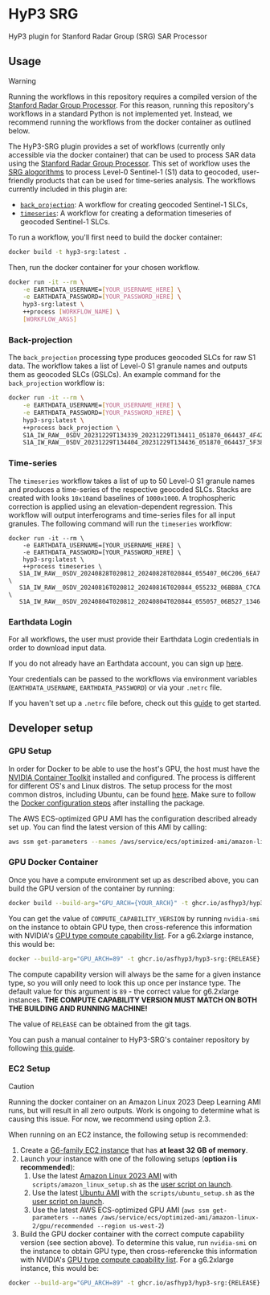 # HyP3 SRG

HyP3 plugin for Stanford Radar Group (SRG) SAR Processor

## Usage
> [!WARNING]
> Running the workflows in this repository requires a compiled version of the [Stanford Radar Group Processor](https://github.com/asfhyp3/srg). For this reason, running this repository's workflows in a standard Python is not implemented yet. Instead, we recommend running the workflows from the docker container as outlined below.

The HyP3-SRG plugin provides a set of workflows (currently only accessible via the docker container) that can be used to process SAR data using the [Stanford Radar Group Processor](https://github.com/asfhyp3/srg). This set of workflow uses the [SRG alogorithms]((https://doi.org/10.1109/LGRS.2017.2753580)) to process Level-0 Sentinel-1 (S1) data to geocoded, user-friendly products that can be used for time-series analysis. The workflows currently included in this plugin are:

- [`back_projection`](#back-projection): A workflow for creating geocoded Sentinel-1 SLCs,
- [`timeseries`](#time-series-analysis): A workflow for creating a deformation timeseries of geocoded Sentinel-1 SLCs. 

To run a workflow, you'll first need to build the docker container:
```bash
docker build -t hyp3-srg:latest .
```
Then, run the docker container for your chosen workflow.
```bash
docker run -it --rm \
    -e EARTHDATA_USERNAME=[YOUR_USERNAME_HERE] \
    -e EARTHDATA_PASSWORD=[YOUR_PASSWORD_HERE] \
    hyp3-srg:latest \
    ++process [WORKFLOW_NAME] \
    [WORKFLOW_ARGS]
```

### Back-projection 
The `back_projection` processing type produces geocoded SLCs for raw S1 data. The workflow takes a list of Level-0 S1 granule names and outputs them as geocoded SLCs (GSLCs).
An example command for the `back_projection` workflow is:
```bash
docker run -it --rm \
    -e EARTHDATA_USERNAME=[YOUR_USERNAME_HERE] \
    -e EARTHDATA_PASSWORD=[YOUR_PASSWORD_HERE] \
    hyp3-srg:latest \
    ++process back_projection \
    S1A_IW_RAW__0SDV_20231229T134339_20231229T134411_051870_064437_4F42-RAW \
    S1A_IW_RAW__0SDV_20231229T134404_20231229T134436_051870_064437_5F38-RAW
```

### Time-series
The `timeseries` workflow takes a list of up to 50 Level-0 S1 granule names and produces a time-series of the respective geocoded SLCs. Stacks are created with looks `10x10`and baselines of `1000x1000`. A  trophospheric correction is applied using an elevation-dependent regression. 
This workflow will output interferograms and time-series files for all input granules.
 The following command will run the `timeseries` workflow: 
```
docker run -it --rm \
    -e EARTHDATA_USERNAME=[YOUR_USERNAME_HERE] \
    -e EARTHDATA_PASSWORD=[YOUR_PASSWORD_HERE] \
    hyp3-srg:latest \
    ++process timeseries \
   S1A_IW_RAW__0SDV_20240828T020812_20240828T020844_055407_06C206_6EA7 \
   S1A_IW_RAW__0SDV_20240816T020812_20240816T020844_055232_06BB8A_C7CA \
   S1A_IW_RAW__0SDV_20240804T020812_20240804T020844_055057_06B527_1346
```
### Earthdata Login

For all workflows, the user must provide their Earthdata Login credentials in order to download input data.

If you do not already have an Earthdata account, you can sign up [here](https://urs.earthdata.nasa.gov/home).

Your credentials can be passed to the workflows via environment variables (`EARTHDATA_USERNAME`, `EARTHDATA_PASSWORD`) or via your `.netrc` file.

If you haven't set up a `.netrc` file
before, check out this [guide](https://harmony.earthdata.nasa.gov/docs#getting-started) to get started.


## Developer setup
### GPU Setup
In order for Docker to be able to use the host's GPU, the host must have the [NVIDIA Container Toolkit](https://docs.nvidia.com/datacenter/cloud-native/container-toolkit/latest/index.html) installed and configured. 
The process is different for different OS's and Linux distros. The setup process for the most common distros, including Ubuntu, 
can be found [here](https://docs.nvidia.com/datacenter/cloud-native/container-toolkit/latest/install-guide.html#configuration). Make sure to follow the [Docker configuration steps](https://docs.nvidia.com/datacenter/cloud-native/container-toolkit/latest/install-guide.html#configuration) after installing the package.

The AWS ECS-optimized GPU AMI has the configuration described already set up. You can find the latest version of this AMI by calling:
```bash
aws ssm get-parameters --names /aws/service/ecs/optimized-ami/amazon-linux-2/gpu/recommended --region us-west-2
```

### GPU Docker Container
Once you have a compute environment set up as described above, you can build the GPU version of the container by running:
```bash
docker build --build-arg="GPU_ARCH={YOUR_ARCH}" -t ghcr.io/asfhyp3/hyp3-srg:{RELEASE}.gpu -f Dockerfile.gpu .
```

You can get the value of `COMPUTE_CAPABILITY_VERSION` by running `nvidia-smi` on the instance to obtain GPU type, then cross-reference this information with NVIDIA's [GPU type compute capability list](https://developer.nvidia.com/cuda-gpus). For a g6.2xlarge instance, this would be:
```bash
docker --build-arg="GPU_ARCH=89" -t ghcr.io/asfhyp3/hyp3-srg:{RELEASE}.gpu -f Dockerfile.gpu .
```
The compute capability version will always be the same for a given instance type, so you will only need to look this up once per instance type.
The default value for this argument is `89` - the correct value for g6.2xlarge instances.
**THE COMPUTE CAPABILITY VERSION MUST MATCH ON BOTH THE BUILDING AND RUNNING MACHINE!**

The value of `RELEASE` can be obtained from the git tags.

You can push a manual container to HyP3-SRG's container repository by following [this guide](https://docs.github.com/en/packages/working-with-a-github-packages-registry/working-with-the-container-registry#pushing-container-images).

### EC2 Setup
> [!CAUTION]
> Running the docker container on an Amazon Linux 2023 Deep Learning AMI runs, but will result in all zero outputs. Work is ongoing to determine what is causing this issue. For now, we recommend using option 2.3.

When running on an EC2 instance, the following setup is recommended:
1. Create a [G6-family EC2 instance](https://aws.amazon.com/ec2/instance-types/g6/) that has **at least 32 GB of memory**.
2. Launch your instance with one of the following setups (**option i is recommended**):
    1. Use the latest [Amazon Linux 2023 AMI](https://docs.aws.amazon.com/linux/al2023/ug/ec2.html) with `scripts/amazon_linux_setup.sh` as the [user script on launch](https://docs.aws.amazon.com/AWSEC2/latest/UserGuide/user-data.html).
    2. Use the latest [Ubuntu AMI](https://cloud-images.ubuntu.com/locator/ec2/) with the `scripts/ubuntu_setup.sh` as the [user script on launch](https://docs.aws.amazon.com/AWSEC2/latest/UserGuide/user-data.html).
    3. Use the latest AWS ECS-optimized GPU AMI (`aws ssm get-parameters --names /aws/service/ecs/optimized-ami/amazon-linux-2/gpu/recommended --region us-west-2`)
3. Build the GPU docker container with the correct compute capability version (see section above). To determine this value, run `nvidia-smi` on the instance to obtain GPU type, then cross-referencke this information with NVIDIA's [GPU type compute capability list](https://developer.nvidia.com/cuda-gpus). For a g6.2xlarge instance, this would be:
```bash
docker --build-arg="GPU_ARCH=89" -t ghcr.io/asfhyp3/hyp3-srg:{RELEASE}.gpu -f Dockerfile.gpu .
```
